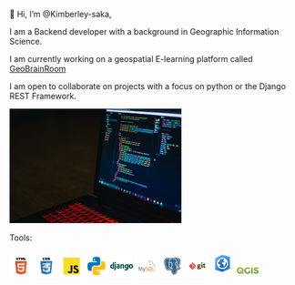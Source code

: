 👋 Hi, I’m @Kimberley-saka,

I am a Backend developer with a background in Geographic Information Science.

I am currently working on a geospatial E-learning platform called <a href="https://github.com/Kimberley-saka/geobrainroom">GeoBrainRoom </a>

I am open to collaborate on projects with a focus on python or the Django REST Framework.


<img src="pixels.jpg" height=60% width=60%>



Tools:

<img src="html.svg" height=8% width=8%> <img src="css.svg" height=8% width=8%>
<img src="javascript.svg" height=8% width=8%>
<img src="python.svg" height=8% width=8%>
<img src="django.svg" height=8% width=8%>
<img src="mysql.svg" height=8% width=8%>
<img src="postgresql.svg" height=8% width=8%>
<img src="git.svg" height=8% width=8%>
<img src="arcgispro.jpeg" height=8% width=8%>
<img src="qgis.jpeg" height=8% width=8%>


 

